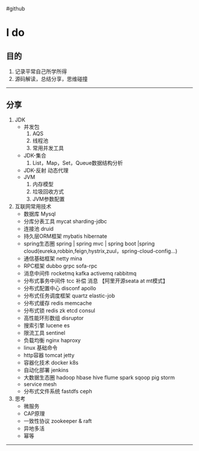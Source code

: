 #github
# I do
## 目的
1. 记录平常自己所学所得
2. 源码解读，总结分享，思维碰撞

---
## 分享
1. JDK
	* 并发包
		1. AQS 
		2. 线程池
		3. 常用并发工具
	* JDK-集合
		1. List，Map，Set，Queue数据结构分析
	* JDK-反射 动态代理
	* JVM
		1. 内存模型
		2. 垃圾回收方式
		3. JVM参数配置
2. 互联网常用技术
	* 数据库 Mysql 
	* 分库分表工具 mycat sharding-jdbc
	* 连接池 druid 
	* 持久层ORM框架 mybatis  hibernate
	* spring生态圈 spring | spring mvc | spring boot |spring cloud(eureka,robbin,feign,hystrix,zuul，spring-cloud-config...)
	* 通信基础框架 netty mina 
	* RPC框架 dubbo   grpc  sofa-rpc
	* 消息中间件 rocketmq  kafka  activemq  rabbitmq
	* 分布式事务中间件 tcc  补偿 消息   【阿里开源seata at mt模式】
	* 分布式配置中心 disconf apollo 
	* 分布式任务调度框架  quartz  elastic-job
	* 分布式缓存 redis memcache
	* 分布式锁  redis zk etcd consul
	* 高性能环形数组 disruptor
	* 搜索引擎  lucene es
	* 限流工具  sentinel
	* 负载均衡 nginx haproxy
	* linux 基础命令
	* http容器 tomcat jetty
	* 容器化技术 docker k8s
	* 自动化部署 jenkins
	* 大数据生态圈 hadoop  hbase  hive  flume  spark  sqoop  pig storm 
	* service mesh
	* 分布式文件系统 fastdfs ceph
4. 思考
	* 微服务
	* CAP原理
	* 一致性协议 zookeeper & raft
	* 异地多活
	* 幂等
	
---
